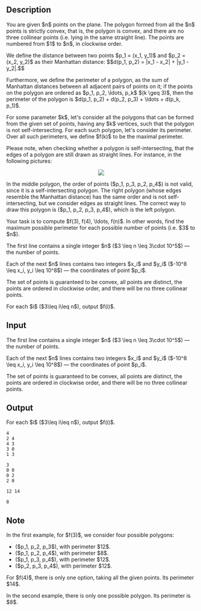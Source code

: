 ## Description

<div><p>You are given $n$ points on the plane. The polygon formed from all the $n$ points is <span class="tex-font-style-bf">strictly convex</span>, that is, the polygon is convex, and there are no three collinear points (i.e. lying in the same straight line). The points are numbered from $1$ to $n$, in clockwise order.</p><p>We define the distance between two points $p_1 = (x_1, y_1)$ and $p_2 = (x_2, y_2)$ as their Manhattan distance: $$d(p_1, p_2) = |x_1 - x_2| + |y_1 - y_2|.$$</p><p>Furthermore, we define the perimeter of a polygon, as the sum of Manhattan distances between all adjacent pairs of points on it; if the points on the polygon are ordered as $p_1, p_2, \ldots, p_k$ $(k \geq 3)$, then the perimeter of the polygon is $d(p_1, p_2) + d(p_2, p_3) + \ldots + d(p_k, p_1)$.</p><p>For some parameter $k$, let's consider all the polygons that can be formed from the given set of points, having <span class="tex-font-style-bf">any</span> $k$ vertices, such that the polygon is <span class="tex-font-style-bf">not</span> self-intersecting. For each such polygon, let's consider its perimeter. Over all such perimeters, we define $f(k)$ to be the maximal perimeter.</p><p>Please note, when checking whether a polygon is self-intersecting, that the edges of a polygon are still drawn as straight lines. For instance, in the following pictures:</p><center> <img class="tex-graphics" src="file://MBmZUK42.png" style="max-width: 100.0%;max-height: 100.0%;"> </center><p>In the middle polygon, the order of points ($p_1, p_3, p_2, p_4$) is not valid, since it is a self-intersecting polygon. The right polygon (whose edges resemble the Manhattan distance) has the same order and is not self-intersecting, but we consider edges as straight lines. The correct way to draw this polygon is ($p_1, p_2, p_3, p_4$), which is the left polygon.</p><p>Your task is to compute $f(3), f(4), \ldots, f(n)$. In other words, find the maximum possible perimeter for each possible number of points (i.e. $3$ to $n$).</p></div><div class="input-specification"><p>The first line contains a single integer $n$ ($3 \leq n \leq 3\cdot 10^5$)&nbsp;— the number of points. </p><p>Each of the next $n$ lines contains two integers $x_i$ and $y_i$ ($-10^8 \leq x_i, y_i \leq 10^8$)&nbsp;— the coordinates of point $p_i$.</p><p>The set of points is guaranteed to be convex, all points are distinct, the points are ordered in clockwise order, and there will be no three collinear points.</p></div><div class="output-specification"><p>For each $i$ ($3\leq i\leq n$), output $f(i)$.</p></div>

## Input

<p>The first line contains a single integer $n$ ($3 \leq n \leq 3\cdot 10^5$)&nbsp;— the number of points. </p><p>Each of the next $n$ lines contains two integers $x_i$ and $y_i$ ($-10^8 \leq x_i, y_i \leq 10^8$)&nbsp;— the coordinates of point $p_i$.</p><p>The set of points is guaranteed to be convex, all points are distinct, the points are ordered in clockwise order, and there will be no three collinear points.</p>

## Output

<p>For each $i$ ($3\leq i\leq n$), output $f(i)$.</p>





```input1
4
2 4
4 3
3 0
1 3

```




```input2
3
0 0
0 2
2 0

```




```output1
12 14
```




```output2
8
```



## Note

<p>In the first example, for $f(3)$, we consider four possible polygons: </p><ul> <li> ($p_1, p_2, p_3$), with perimeter $12$. </li><li> ($p_1, p_2, p_4$), with perimeter $8$. </li><li> ($p_1, p_3, p_4$), with perimeter $12$. </li><li> ($p_2, p_3, p_4$), with perimeter $12$. </li></ul><p>For $f(4)$, there is only one option, taking all the given points. Its perimeter $14$.</p><p>In the second example, there is only one possible polygon. Its perimeter is $8$.</p>
